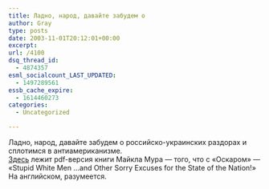 ```yaml
---
title: Ладно, народ, давайте забудем о
author: Gray
type: posts
date: 2003-11-01T20:12:01+00:00
excerpt:
url: /4100
dsq_thread_id:
  - 4874357
esml_socialcount_LAST_UPDATED:
  - 1497289561
essb_cache_expire:
  - 1614460273
categories:
  - Uncategorized

---
```








Ладно, народ, давайте забудем о российско-украинских раздорах и сплотимся в антиамериканизме.  
<a href="http://www.dostje.org/Nenato/stupid.pdf" target="_blank">Здесь</a> лежит pdf-версия книги Майкла Мура &#8212; того, что с &#171;Оскаром&#187; &#8212; &#171;Stupid White Men &#8230;and Other Sorry Excuses for the State of the Nation!&#187;  
На английском, разумеется.